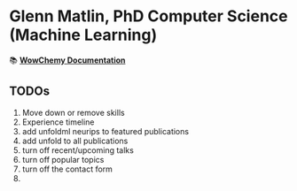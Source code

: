 # Glenn Matlin, PhD Computer Science (Machine Learning)
📚 [**WowChemy Documentation**](https://wowchemy.com/docs/)

## TODOs
1. Move down or remove skills
2. Experience timeline
3. add unfoldml neurips to featured publications
4. add unfold to all publications
4. turn off recent/upcoming talks
5. turn off popular topics
6. turn off the contact form
7. 
